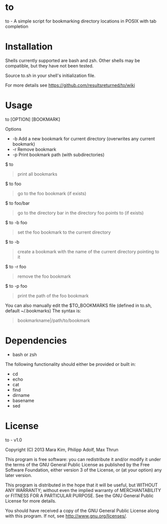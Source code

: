 to
==

to - A simple script for bookmarking directory locations in POSIX with tab completion


Installation
============

Shells currently supported are bash and zsh.  Other shells may be compatible, but they have not been tested.

Source to.sh in your shell's initialization file.

For more details see https://github.com/resultsreturned/to/wiki


Usage
=====

to [OPTION] [BOOKMARK]

Options
* -b	Add a new bookmark for current directory (overwrites any current bookmark)
* -r	Remove bookmark
* -p	Print bookmark path (with subdirectories)

$ to
>print all bookmarks

$ to foo
>go to the foo bookmark (if exists)

$ to foo/bar
>go to the directory bar in the directory foo points to (if exists)

$ to -b foo
>set the foo bookmark to the current directory

$ to -b
>create a bookmark with the name of the current directory pointing to it

$ to -r foo
>remove the foo bookmark

$ to -p foo
>print the path of the foo bookmark

You can also manually edit the $TO_BOOKMARKS file (defined in to.sh, default ~/.bookmarks)
The syntax is:
>bookmarkname|/path/to/bookmark


Dependencies
============

* bash or zsh

The following functionality should either be provided or built in:
* cd
* echo
* cat
* find
* dirname
* basename
* sed

License
=======

to - v1.0

Copyright (C) 2013  Mara Kim, Philipp Adolf, Max Thrun

This program is free software: you can redistribute it and/or modify
it under the terms of the GNU General Public License as published by
the Free Software Foundation, either version 3 of the License, or
(at your option) any later version.

This program is distributed in the hope that it will be useful,
but WITHOUT ANY WARRANTY; without even the implied warranty of
MERCHANTABILITY or FITNESS FOR A PARTICULAR PURPOSE.  See the
GNU General Public License for more details.

You should have received a copy of the GNU General Public License
along with this program.  If not, see <http://www.gnu.org/licenses/>.
